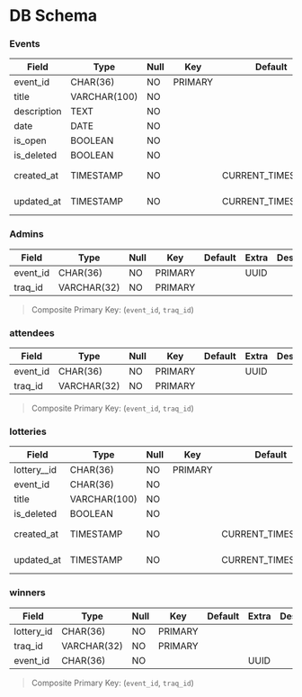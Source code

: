 # DB Schema

### Events

|     Field     |     Type     |     Null     |     Key     |     Default     |     Extra     |     Description     |
|---------------|--------------|--------------|-------------|-----------------|---------------|---------------------|
| event_id      | CHAR(36)     | NO           | PRIMARY     |                 | UUID          |                     |
| title         | VARCHAR(100) | NO           |             |                 |               |                     |
| description   | TEXT         | NO           |             |                 |               |                     |
| date          | DATE         | NO           |             |                 |               |                     |
| is_open       | BOOLEAN      | NO           |             |                 |               |                     |
| is_deleted    | BOOLEAN      | NO           |             |                 |               |                     |
| created_at    | TIMESTAMP    | NO           |             |CURRENT_TIMESTAMP| ON CREATE     |                     |
| updated_at    | TIMESTAMP    | NO           |             |CURRENT_TIMESTAMP| ON UPDATE     |                     |

### Admins

|     Field     |     Type     |     Null     |     Key     |     Default     |     Extra     |     Description     |
|---------------|--------------|--------------|-------------|-----------------|---------------|---------------------|
| event_id      | CHAR(36)     | NO           | PRIMARY     |                 | UUID          |                     |
| traq_id       | VARCHAR(32)  | NO           | PRIMARY     |                 |               |                     |

> Composite Primary Key: (`event_id`, `traq_id`)

### attendees

|     Field     |     Type     |     Null     |     Key     |     Default     |     Extra     |     Description     |
|---------------|--------------|--------------|-------------|-----------------|---------------|---------------------|
| event_id      | CHAR(36)     | NO           | PRIMARY     |                 | UUID          |                     |
| traq_id       | VARCHAR(32)  | NO           | PRIMARY     |                 |               |                     |

> Composite Primary Key: (`event_id`, `traq_id`)

### lotteries

|     Field     |     Type     |     Null     |     Key     |     Default     |     Extra     |     Description     |
|---------------|--------------|--------------|-------------|-----------------|---------------|---------------------|
| lottery__id   | CHAR(36)     | NO           | PRIMARY     |                 | UUID          |                     |
| event_id      | CHAR(36)     | NO           |             |                 | UUID          |                     |
| title         | VARCHAR(100) | NO           |             |                 |               |                     |
| is_deleted    | BOOLEAN      | NO           |             |                 |               |                     |
| created_at    | TIMESTAMP    | NO           |             |CURRENT_TIMESTAMP| ON CREATE     |                     |
| updated_at    | TIMESTAMP    | NO           |             |CURRENT_TIMESTAMP| ON UPDATE     |                     |

### winners

|     Field     |     Type     |     Null     |     Key     |     Default     |     Extra     |     Description     |
|---------------|--------------|--------------|-------------|-----------------|---------------|---------------------|
| lottery_id    | CHAR(36)     | NO           | PRIMARY     |                 |               |                     |
| traq_id       | VARCHAR(32)  | NO           | PRIMARY     |                 |               |                     |
| event_id      | CHAR(36)     | NO           |             |                 | UUID          |                     |

> Composite Primary Key: (`event_id`, `traq_id`)